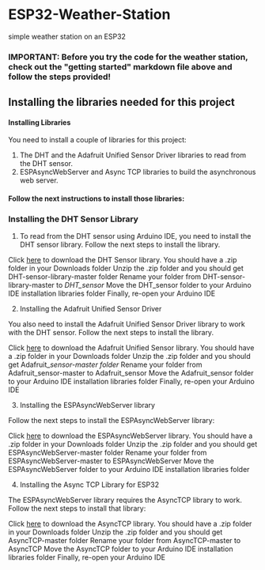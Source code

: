 # ESP32-Weather-Station
simple weather station on an ESP32

### IMPORTANT: Before you try the code for the weather station, check out the "getting started" markdown file above and follow the steps provided!


## Installing the libraries needed for this project

#### Installing Libraries
You need to install a couple of libraries for this project:

1) The DHT and the Adafruit Unified Sensor Driver libraries to read from the DHT sensor.
2) ESPAsyncWebServer and Async TCP libraries to build the asynchronous web server.

#### Follow the next instructions to install those libraries:

### Installing the DHT Sensor Library

1) To read from the DHT sensor using Arduino IDE, you need to install the DHT sensor library. Follow the next steps to install the library.

Click [here](https://github.com/adafruit/DHT-sensor-library/archive/master.zip) to download the DHT Sensor library. You should have a .zip folder in your Downloads folder
Unzip the .zip folder and you should get DHT-sensor-library-master folder
Rename your folder from DHT-sensor-library-master to  *DHT_sensor*
Move the DHT_sensor folder to your Arduino IDE installation libraries folder
Finally, re-open your Arduino IDE

2) Installing the Adafruit Unified Sensor Driver

You also need to install the Adafruit Unified Sensor Driver library to work with the DHT sensor. Follow the next steps to install the library.

Click [here](https://github.com/adafruit/Adafruit_Sensor/archive/master.zip) to download the Adafruit Unified Sensor library. You should have a .zip folder in your Downloads folder
Unzip the .zip folder and you should get Adafruit_*sensor-master folder*
Rename your folder from Adafruit_sensor-master to Adafruit_sensor
Move the Adafruit_sensor folder to your Arduino IDE installation libraries folder
Finally, re-open your Arduino IDE

3) Installing the ESPAsyncWebServer library

Follow the next steps to install the ESPAsyncWebServer library:

Click [here](https://github.com/me-no-dev/ESPAsyncWebServer/archive/master.zip) to download the ESPAsyncWebServer library. You should have a .zip folder in your Downloads folder
Unzip the .zip folder and you should get ESPAsyncWebServer-master folder
Rename your folder from ESPAsyncWebServer-master to ESPAsyncWebServer
Move the ESPAsyncWebServer folder to your Arduino IDE installation libraries folder

4) Installing the Async TCP Library for ESP32

The ESPAsyncWebServer library requires the AsyncTCP library to work. Follow the next steps to install that library:

Click [here](https://github.com/me-no-dev/AsyncTCP/archive/master.zip) to download the AsyncTCP library. You should have a .zip folder in your Downloads folder
Unzip the .zip folder and you should get AsyncTCP-master folder
Rename your folder from AsyncTCP-master to AsyncTCP
Move the AsyncTCP folder to your Arduino IDE installation libraries folder
Finally, re-open your Arduino IDE
